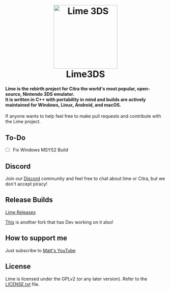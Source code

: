 <h1 align="center">
  <br>
  <a href="[https://github.com/Lime3DS]"><img src="https://i.imgur.com/04o1ajZ.png" alt="Lime 3DS" width="200"></a>
  <br>
  <b>Lime3DS</b>
  <br>
</h1>

<h4 align="left"><b>Lime</b> is the rebirth project for Citra the world's most popular, open-source, Nintendo 3DS emulator.
<br>
It is written in C++ with portability in mind and builds are actively maintained for Windows, Linux, Android, and macOS.
</h4>
If anyone wants to help feel free to make pull requests and contribute with the Lime project.

## To-Do
- [ ] Fix Windows MSYS2 Build

## Discord

Join our [Discord](https://discord.com/invite/4ZjMpAp3M6) community and feel free to chat about lime or Citra, but we don't accept piracy!

## Release Builds

[Lime Releases](https://github.com/Lime3DS/Lime-3DS-Emulator/releases)

[This](https://github.com/PabloMK7/citra/) is another fork that has Dev working on it also!

## How to support me

Just subscribe to [Matt's YouTube](https://www.youtube.com/c/MattsCreative)

## License

Lime is licensed under the GPLv2 (or any later version). Refer to the [LICENSE.txt](https://raw.githubusercontent.com/RyzenDew/Lime-3DS-Emulator/master/license.txt) file.
